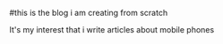 #this is the blog i am creating from scratch

It's my interest that i write articles about mobile phones
